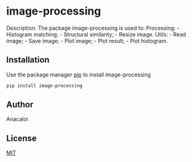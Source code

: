 # image-processing

Description.
The package image-processing is used to:
Processing: - Histogram matching; - Structural similarity; - Resize image.
Utils: - Read image; - Save image; - Plot image; - Plot result; - Plot histogram.

## Installation

Use the package manager [pip](https://pip.pypa.io/en/stable/) to install image-processing

```bash
pip install image-processing
```

## Author

Anacaloi

## License

[MIT](https://choosealicense.com/licenses/mit/)
